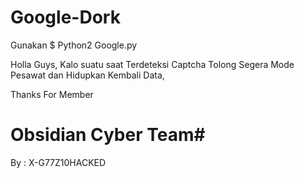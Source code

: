 # Google-Dork
Gunakan 
$ Python2 Google.py

Holla Guys, Kalo suatu saat Terdeteksi Captcha
Tolong Segera Mode Pesawat dan Hidupkan
Kembali Data,

Thanks For Member
# Obsidian Cyber Team#
By : X-G77Z10HACKED
